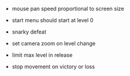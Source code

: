 - mouse pan speed proportional to screen size

- start menu should start at level 0

- snarky defeat


- set camera zoom on level change
- limit max level in release
- stop movement on victory or loss 